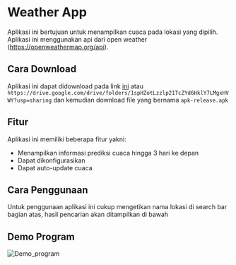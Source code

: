# Weather App
Aplikasi ini bertujuan untuk menampilkan cuaca pada lokasi yang dipilih. Aplikasi ini menggunakan api dari open weather (https://openweathermap.org/api).

## Cara Download
Aplikasi ini dapat didownload pada link [ini](https://drive.google.com/drive/folders/1spHZotLzzlp21TcZYd6HklY7LMgxHVWY?usp=sharing) atau   
`https://drive.google.com/drive/folders/1spHZotLzzlp21TcZYd6HklY7LMgxHVWY?usp=sharing` dan kemudian download file yang bernama `apk-release.apk`

## Fitur
Aplikasi ini memiliki beberapa fitur yakni:
- Menampilkan informasi prediksi cuaca hingga 3 hari ke depan 
- Dapat dikonfigurasikan
- Dapat auto-update cuaca

## Cara Penggunaan
Untuk penggunaan aplikasi ini cukup mengetikan nama lokasi di search bar bagian atas, hasil pencarian akan ditampilkan di bawah

## Demo Program
![Demo_program](https://github.com/sihotang-yonathan1/weather_app-yonathan_sihotang-IONIC/blob/main/assets/demo_program.gif)